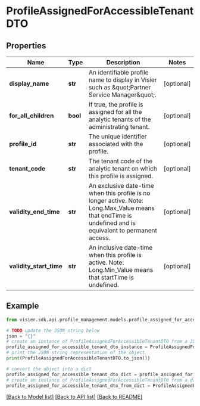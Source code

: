 # ProfileAssignedForAccessibleTenantDTO


## Properties

Name | Type | Description | Notes
------------ | ------------- | ------------- | -------------
**display_name** | **str** | An identifiable profile name to display in Visier such as \&quot;Partner Service Manager\&quot;. | [optional] 
**for_all_children** | **bool** | If true, the profile is assigned for all the analytic tenants of the administrating tenant. | [optional] 
**profile_id** | **str** | The unique identifier associated with the profile. | [optional] 
**tenant_code** | **str** | The tenant code of the analytic tenant on which this profile is assigned. | [optional] 
**validity_end_time** | **str** | An exclusive date-time when this profile is no longer active.   Note: Long.Max_Value means that endTime is undefined and is equivalent to permanent access. | [optional] 
**validity_start_time** | **str** | An inclusive date-time when this profile is active.   Note: Long.Min_Value means that startTime is undefined. | [optional] 

## Example

```python
from visier.sdk.api.profile_management.models.profile_assigned_for_accessible_tenant_dto import ProfileAssignedForAccessibleTenantDTO

# TODO update the JSON string below
json = "{}"
# create an instance of ProfileAssignedForAccessibleTenantDTO from a JSON string
profile_assigned_for_accessible_tenant_dto_instance = ProfileAssignedForAccessibleTenantDTO.from_json(json)
# print the JSON string representation of the object
print(ProfileAssignedForAccessibleTenantDTO.to_json())

# convert the object into a dict
profile_assigned_for_accessible_tenant_dto_dict = profile_assigned_for_accessible_tenant_dto_instance.to_dict()
# create an instance of ProfileAssignedForAccessibleTenantDTO from a dict
profile_assigned_for_accessible_tenant_dto_from_dict = ProfileAssignedForAccessibleTenantDTO.from_dict(profile_assigned_for_accessible_tenant_dto_dict)
```
[[Back to Model list]](../README.md#documentation-for-models) [[Back to API list]](../README.md#documentation-for-api-endpoints) [[Back to README]](../README.md)


